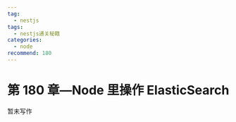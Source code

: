 ```yaml
---
tag:
  - nestjs
tags:
  - nestjs通关秘籍
categories:
  - node
recommend: 180
---
```


# 第 180 章—Node 里操作 ElasticSearch

暂未写作
